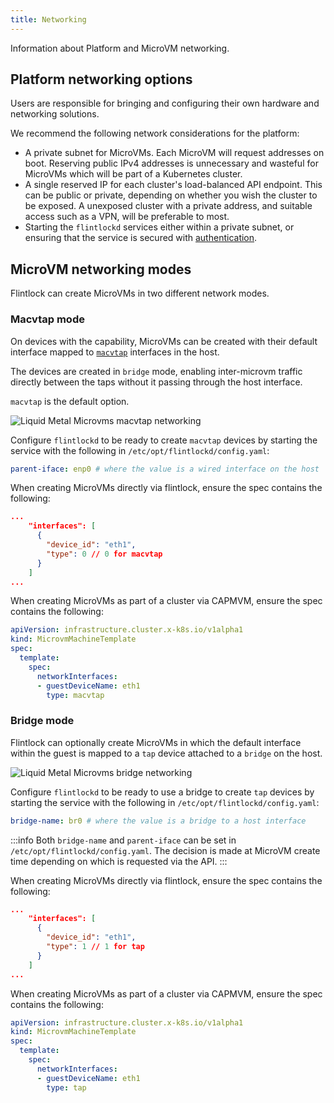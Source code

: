 ```yaml
---
title: Networking
---
```


Information about Platform and MicroVM networking.

## Platform networking options

Users are responsible for bringing and configuring their own hardware and networking
solutions.

We recommend the following network considerations for the platform:

- A private subnet for MicroVMs. Each MicroVM will request addresses on boot.
  Reserving public IPv4 addresses is unnecessary and wasteful for MicroVMs which
  will be part of a Kubernetes cluster.
- A single reserved IP for each cluster's load-balanced API endpoint. This can
  be public or private, depending on whether you wish the cluster to be exposed.
  A unexposed cluster with a private address, and suitable access such as a VPN,
  will be preferable to most.
- Starting the `flintlockd` services either within a private subnet, or ensuring
  that the service is secured with [authentication][mtls].

## MicroVM networking modes

Flintlock can create MicroVMs in two different network modes.

### Macvtap mode

On devices with the capability, MicroVMs can be created with their default interface
mapped to [`macvtap`][macvtap] interfaces in the host.

The devices are created in `bridge` mode, enabling inter-microvm traffic directly
between the taps without it passing through the host interface.

`macvtap` is the default option.

![Liquid Metal Microvms macvtap networking](/img/macvtap.jpg)

Configure `flintlockd` to be ready to create `macvtap` devices by starting the service with
the following in `/etc/opt/flintlockd/config.yaml`:

```yaml
parent-iface: enp0 # where the value is a wired interface on the host
```

When creating MicroVMs directly via flintlock, ensure the spec contains the following:

```json
...
    "interfaces": [
      {
        "device_id": "eth1",
        "type": 0 // 0 for macvtap
      }
    ]
...
```

When creating MicroVMs as part of a cluster via CAPMVM, ensure the spec contains the following:

```yaml
apiVersion: infrastructure.cluster.x-k8s.io/v1alpha1
kind: MicrovmMachineTemplate
spec:
  template:
    spec:
      networkInterfaces:
      - guestDeviceName: eth1
        type: macvtap
```

### Bridge mode

Flintlock can optionally create MicroVMs in which the default interface within the guest
is mapped to a `tap` device attached to a `bridge` on the host.

![Liquid Metal Microvms bridge networking](/img/bridge.jpg)

Configure `flintlockd` to be ready to use a bridge to create `tap` devices by starting the service with
the following in `/etc/opt/flintlockd/config.yaml`:

```yaml
bridge-name: br0 # where the value is a bridge to a host interface
```

:::info
Both `bridge-name` and `parent-iface` can be set in `/etc/opt/flintlockd/config.yaml`.
The decision is made at MicroVM create time depending on which is requested via the API.
:::

When creating MicroVMs directly via flintlock, ensure the spec contains the following:

```json
...
    "interfaces": [
      {
        "device_id": "eth1",
        "type": 1 // 1 for tap
      }
    ]
...
```

When creating MicroVMs as part of a cluster via CAPMVM, ensure the spec contains the following:

```yaml
apiVersion: infrastructure.cluster.x-k8s.io/v1alpha1
kind: MicrovmMachineTemplate
spec:
  template:
    spec:
      networkInterfaces:
      - guestDeviceName: eth1
        type: tap
```

[macvtap]: https://linuxnatives.net/2012/virtualized-bridged-networking-with-macvtap
[mtls]: /docs/guides/authn
